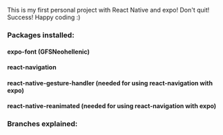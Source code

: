 This is my first personal project with React Native and expo!
Don't quit!
Success! 
Happy coding :)

### Packages installed:
#### expo-font (GFSNeohellenic)
#### react-navigation
#### react-native-gesture-handler (needed for using react-navigation with expo)
#### react-native-reanimated (needed for using react-navigation with expo)


### Branches explained: 


